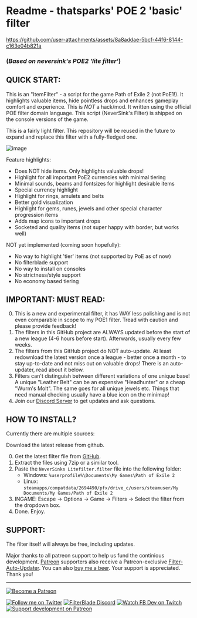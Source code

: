 # Readme - thatsparks' POE 2 'basic' filter 
https://github.com/user-attachments/assets/8a8addae-5bcf-44f6-8144-c163e04b821a
### (*Based on neversink's POE2 'lite filter'*)














































## **QUICK START:**

This is an "ItemFilter" - a script for the game Path of Exile 2 (not PoE1!). It highlights valuable items, hide pointless drops and enhances gameplay comfort and experience.
This is *NOT* a hack/mod. It written using the official POE filter domain language. This script (NeverSink's Filter) is shipped on the console versions of the game.

This is a fairly light filter. This repository will be reused in the future to expand and replace this filter with a fully-fledged one.

![image](https://github.com/user-attachments/assets/8a8addae-5bcf-44f6-8144-c163e04b821a)

Feature highlights:

- Does NOT hide items. Only highlights valuable drops!
- Highlight for all important PoE2 currencies with minimal tiering
- Minimal sounds, beams and fontsizes for highlight desirable items
- Special currency highlight
- Highlight for rings, amulets and belts
- Better gold visualization
- Highlight for gems, runes, jewels and other special character progression items
- Adds map icons to important drops
- Socketed and quality items (not super happy with border, but works well)

NOT yet implemented (coming soon hopefully):

- No way to highlight 'tier' items (not supported by PoE as of now)
- No filterblade support
- No way to install on consoles
- No strictness/style support
- No economy based tiering

## **IMPORTANT: MUST READ:**

0) This is a new and experimental filter, it has WAY less polishing and is not even comparable in scope to my POE1 filter. Tread with caution and please provide feedback! 
1) The filters in this GitHub project are ALWAYS updated before the start of a new league (4-6 hours before start). Afterwards, usually every few weeks.
2) The filters from this GitHub project do NOT auto-update. At least redownload the latest version once a league - better once a month - to stay up-to-date and not miss out on valuable drops! There is an auto-updater, read about it below.
3) Filters can't distinguish between different variations of one unique base! A unique "Leather Belt" can be an expensive "Headhunter" or a cheap "Wurm's Molt". The same goes for all unique jewels etc. Things that need manual checking usually have a blue icon on the minimap!
4) Join our [Discord Server](https://discord.gg/zFEx92a) to get updates and ask questions.

## **HOW TO INSTALL?**

Currently there are multiple sources:

Download the latest release from github.

0) Get the latest filter file from [GitHub](https://github.com/NeverSinkDev/NeverSink-PoE2litefilter/releases/latest).
1) Extract the files using 7zip or a similar tool.
2) Paste the `NeverSinks Litefilter.filter` file into the following folder:
   - Windows: `%userprofile%\Documents\My Games\Path of Exile 2`
   - Linux: `steamapps/compatdata/2694490/pfx/drive_c/users/steamuser/My Documents/My Games/Path of Exile 2`
4) INGAME: Escape -> Options -> Game -> Filters -> Select the filter from the dropdown box.
5) Done. Enjoy.

## **SUPPORT:**

The filter itself will always be free, including updates.

Major thanks to all patreon support to help us fund the continious development. [Patreon](https://www.patreon.com/Neversink) supporters also receive a Patreon-exclusive [Filter-Auto-Updater](https://youtu.be/i8RJx0s0zsA). You can also [buy me a beer](https://www.paypal.com/cgi-bin/webscr?cmd=_s-xclick&hosted_button_id=6J3S7PBNDQGY2). Your support is appreciated. Thank you!

--------------------------

[![Become a Patreon](https://img.shields.io/badge/patreon-%F0%9F%8E%AF-orange.svg)](https://www.patreon.com/Neversink)

[![Follow me on Twitter](https://img.shields.io/badge/twitter-grey.svg?style=for-the-badge&logo=twitter)](https://twitter.com/NeverSinkDev) [![FilterBlade Discord](https://img.shields.io/badge/discord-grey.svg?style=for-the-badge&logo=discord)](https://discord.gg/zFEx92a) [![Watch FB Dev on Twitch](https://img.shields.io/badge/twitch-grey.svg?style=for-the-badge&logo=twitch)](https://twitch.tv/neversink) [![Support development on Patreon](https://img.shields.io/badge/patreon-grey.svg?style=for-the-badge&logo=patreon)](https://www.patreon.com/Neversink)